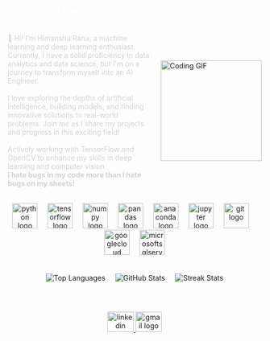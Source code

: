 <h2 align="left" style="color: white;">Himanshu Rana</h2>

<div style="display: flex; align-items: center;">
    <p align="left" style="color: lightgray; flex: 1;">
        👋 Hi! I'm Himanshu Rana, a machine learning and deep learning enthusiast. Currently, I have a solid proficiency in data analytics and data science, but I'm on a journey to transform myself into an AI Engineer.<br><br>
        I love exploring the depths of artificial intelligence, building models, and finding innovative solutions to real-world problems. Join me as I share my projects and progress in this exciting field!<br><br>
        Actively working with TensorFlow and OpenCV to enhance my skills in deep learning and computer vision.<br>
        <b>I hate bugs in my code more than I hate bugs on my sheets!</b>
    </p>
    <img src="https://media.dribbble.com/users/19704/screenshots/15637256/media/6ddf8f69f42d68bb3c9b6e0da7e1b633.gif" alt="Coding GIF" style="height: 200px; margin-left: 20px;" />
</div>

<br clear="both">

<div align="center">
    <img src="https://cdn.jsdelivr.net/gh/devicons/devicon/icons/python/python-original.svg" height="50" alt="python logo" />
    <img width="12" />
    <img src="https://cdn.jsdelivr.net/gh/devicons/devicon/icons/tensorflow/tensorflow-original.svg" height="50" alt="tensorflow logo" />
    <img width="12" />
    <img src="https://cdn.jsdelivr.net/gh/devicons/devicon/icons/numpy/numpy-original.svg" height="50" alt="numpy logo" />
    <img width="12" />
    <img src="https://cdn.jsdelivr.net/gh/devicons/devicon/icons/pandas/pandas-original.svg" height="50" alt="pandas logo" />
    <img width="12" />
    <img src="https://cdn.jsdelivr.net/gh/devicons/devicon/icons/anaconda/anaconda-original.svg" height="50" alt="anaconda logo" />
    <img width="12" />
    <img src="https://cdn.jsdelivr.net/gh/devicons/devicon/icons/jupyter/jupyter-original.svg" height="50" alt="jupyter logo" />
    <img width="12" />
    <img src="https://cdn.jsdelivr.net/gh/devicons/devicon/icons/git/git-original.svg" height="50" alt="git logo" />
    <img width="12" />
    <img src="https://cdn.jsdelivr.net/gh/devicons/devicon/icons/googlecloud/googlecloud-original.svg" height="50" alt="googlecloud logo" />
    <img width="12" />
    <img src="https://cdn.jsdelivr.net/gh/devicons/devicon/icons/microsoftsqlserver/microsoftsqlserver-plain.svg" height="50" alt="microsoftsqlserver logo" />
</div>
<br><br>

<div align="center" style="display: flex; justify-content: center; gap: 20px;">
    <img align="center" src="https://github-readme-stats.vercel.app/api/top-langs?username=dwgily&show_icons=true&locale=en&layout=compact" alt="Top Languages" />
    <img align="center" src="https://github-readme-stats.vercel.app/api?username=dwgily&show_icons=true&locale=en" alt="GitHub Stats" />
    <img align="center" src="https://github-readme-streak-stats.herokuapp.com/?user=dwgily&" alt="Streak Stats" />
</div>


<h3 align="center" style="color: white;">Connect with Me</h3>

<div align="center">
    <a href="https://www.linkedin.com/in/himanshurana0627" target="_blank">
        <img src="https://raw.githubusercontent.com/maurodesouza/profile-readme-generator/master/src/assets/icons/social/linkedin/default.svg" width="52" height="40" alt="linkedin logo" />
    </a>
    <a href="mailto:himanshurana0627@gmail.com" target="_blank">
        <img src="https://raw.githubusercontent.com/maurodesouza/profile-readme-generator/master/src/assets/icons/social/gmail/default.svg" width="52" height="40" alt="gmail logo" />
    </a>
</div>
